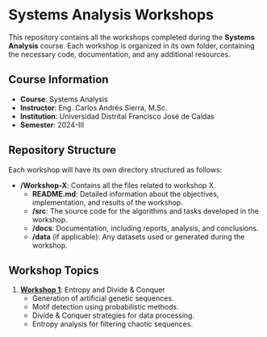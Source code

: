 # Systems Analysis Workshops

This repository contains all the workshops completed during the **Systems Analysis** course. Each workshop is organized in its own folder, containing the necessary code, documentation, and any additional resources.

## Course Information
- **Course**: Systems Analysis
- **Instructor**: Eng. Carlos Andrés Sierra, M.Sc.
- **Institution**: Universidad Distrital Francisco José de Caldas
- **Semester**: 2024-III

## Repository Structure
Each workshop will have its own directory structured as follows:
- **/Workshop-X**: Contains all the files related to workshop X.
  - **README.md**: Detailed information about the objectives, implementation, and results of the workshop.
  - **/src**: The source code for the algorithms and tasks developed in the workshop.
  - **/docs**: Documentation, including reports, analysis, and conclusions.
  - **/data** (if applicable): Any datasets used or generated during the workshop.

## Workshop Topics
1. **[Workshop 1](./Workshop%201%20/README.md)**: Entropy and Divide & Conquer
   - Generation of artificial genetic sequences.
   - Motif detection using probabilistic methods.
   - Divide & Conquer strategies for data processing.
   - Entropy analysis for filtering chaotic sequences.
